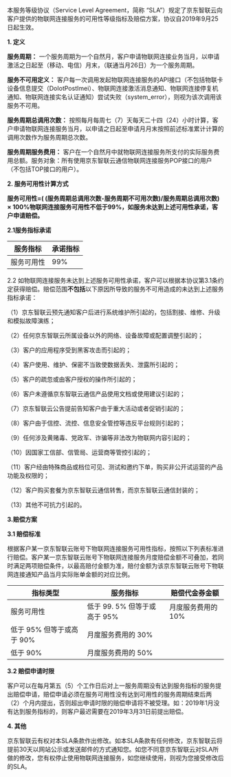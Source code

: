 本服务等级协议（Service Level Agreement，简称 “SLA”）规定了京东智联云向客户提供的物联网连接服务的可用性等级指标及赔偿方案，协议自2019年9月25日起生效。

**1. 定义**

**服务周期：** 一个服务周期为一个自然月，客户申请物联网连接业务当月，以申请激活之日起至（移动、电信）月末，（联通当月26日）为一个服务周期。

**服务不可用定义：** 客户每一次调用发起物联网连接服务的API接口（不包括物联卡设备信息提交（DoIotPostImei）、物联网连接激活消息通知、物联网连接停复机通知、物联网连接实名认证通知）尝试失败（system_error），则视为该次调用该服务不可用。

**服务周期总调用次数：** 按照每月每周七（7）天每天二十四（24）小时计算，客户申请物联网连接服务当月，以申请之日起至申请月月末按照前述标准累计计算的调用次数作为服务周期总次数。

**服务周期服务费用：** 客户在一个自然月中就物联网连接服务所支付的实际服务费用总额。服务对象：所有使用京东智联云通信物联网连接服务POP接口的用户（不包括TOP接口的用户）。

**2. 服务可用性计算方式**

**服务可用性=( (服务周期总调用次数-服务周期不可用次数)/服务周期总调用次数) × 100%物联网连接服务可用性不低于99%，如服务未达到上述可用性承诺，客户申请赔偿。**

**2.1服务指标承诺**

| 服务指标   | 承诺指标 |
| ---------- | -------- |
| 服务可用性 | 99%      |

 

2.2 如物联网连接服务未达到上述服务可用性承诺，客户可以根据本协议第3.1条约定获得赔偿。赔偿范围**不包括**以下原因所导致的服务不可用造成的未达到上述服务指标承诺：

（1）京东智联云预先通知客户后进行系统维护所引起的，包括割接、维修、升级和模拟故障演练；

（2）任何京东智联云所属设备以外的网络、设备故障或配置调整引起的；

（3）客户的应用程序受到黑客攻击而引起的；

（4）客户使用、维护、保密不当致使数据丢失、泄露所引起的；

（5）客户的疏忽或由客户授权的操作所引起的；

（6）客户未遵循京东智联云通信产品使用文档或使用建议引起的；

（7）京东智联云公告提前告知客户由于重大活动或者促销引起的；

（8）客户由于信控、流控、信息安全管控等违反平台规则引起的；

（9）任何涉及黄赌毒、党政军、诈骗等非法改为物联网内容引起的；

（10）因国家工信部、信管局、运营商等管控引起的；

（11）客户经由特殊商品或档位可见、测试和邀约下单，购买非公开试运营的产品功能及权限的；

（12）客户购买套餐为京东智联云通信转售，而京东智联云通信封装的；

（13）其他不可抗力引起的。

**3.赔偿方案**

**3.1 赔偿标准**

根据客户某一京东智联云账号下物联网连接服务可用性指标，按照以下列表标准进行赔偿。客户某一京东智联云账号下物联网连接服务月度赔偿金额不可叠加，若同时满足两项赔偿条件，以最高赔付金额为准，赔付金额为该京东智联云账号下物联网连接通知产品当月实际账单金额的对应比例。

| 指标类型                  | 服务指标                     | 赔偿代金券金额     |
| ------------------------- | ---------------------------- | ------------------ |
| 服务可用性                | 低于 99. 5% 但等于或高于 95% | 月度服务费用的 10% |
| 低于 95% 但等于或高于 90% | 月度服务费用的 30%           |                    |
| 低于 90%                  | 月度服务费用的 50%           |                    |

 

**3.2 赔偿申请时限**

客户可以在每月第五（5）个工作日后对上一服务周期没有达到服务指标的服务提出赔偿申请，赔偿申请必须在服务可用性没有达到可用性的服务周期结束后两（2）个月内提出，否则超出申请时限的赔偿申请将不被受理。如：2019年1月没有达到服务指标的，则客户最迟需要在2019年3月31日前提出赔偿。

**4. 其他**

京东智联云有权对本SLA条款作出修改。如本SLA条款有任何修改，京东智联云将提前30天以网站公示或发送邮件的方式通知您。如您不同意京东智联云对SLA所做的修改，您有权停止使用物联网连接服务，如您继续使用，则视为您接受修改后的SLA。
